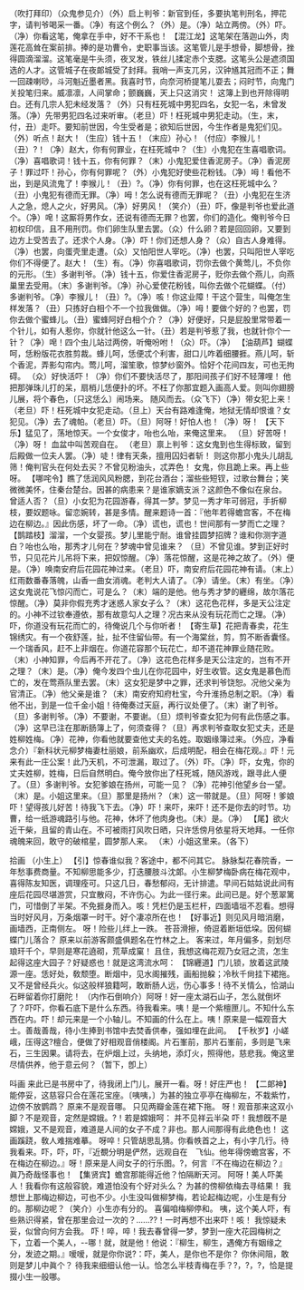 <!-- { "loadSidebar": true } -->
（吹打拜印）（众鬼参见介）（外）启上判爷：新官到任，多要执笔判刑名，押花字，请判爷喝采一番。（净）有这个例么？（外）是。（净）站立两傍。（外）吓。（净）你看这笔，俺拿在手中，好不干系也！
【混江龙】这笔架在落迦山外，肉莲花高耸在案前排。捧的是功曹令，史职事当该。这笔管儿是手想骨，脚想骨，挫得圆滴溜溜。这笔毫是牛头须，夜叉发，铁丝儿揉定赤个支腮。这笔头公是遮须国选的人才。这管城子在夜郞城受了封拜。我哨一声支兀另，汉钟馗其冠而不正；舞一回疎喇唦，斗河魁近墨者黑。我喜时节，向奈河桥提笔儿耍去；闷时节，向鬼门关投笔归来。威凛凛，人间掌命；颤巍巍，天上只这消灾！
这簿上到也开除得明白。还有几宗人犯未经发落？（外）只有枉死城中男犯四名，女犯一名，未曾发落。（净）先带男犯四名过来听审。（老旦）吓！枉死城中男犯走动。（生，末，付，丑）走吓。要知前世因，今生受者是；欲知后世因，今生作者是鬼犯们见。（外）听点！赵大！（生应）钱十五！（末应）孙心！（付应）李猴儿！（丑）?！（净）赵大，你有何罪业，在枉死城中？（生）小鬼犯在生喜唱歌词。（净）喜唱歌词！钱十五，你有何罪？（末）小鬼犯爱住香泥房子。（净）香泥房子！罪过吓！孙心，你有何罪呢？（外）小鬼犯好使些花粉钱。（净）呣！看他不出，到是风流鬼了！李猴儿！（丑）?。（净）你有何罪，也在这枉死城中么？（丑）小鬼犯有德而无罪。（净）呣！怎么说有德而无罪呢？（丑）小鬼犯在生济人之急，熄人之火，好男风。（净）好男风！（笑介）（丑）吓，像是判爷也爱此道个。（净）唣！这厮将男作女，还说有德而无罪？也罢，你们的造化。俺判爷今日初权印信，且不用刑罚。你们卵生队里去罢。（众）什么卵？若是回回卵，又要到边方上受苦去了。还求个人身。（净）吓！你们还想人身？（众）自古人身难得。（净）也罢，向蛋壳里走遭。（众）又怕阳世人宰吃。（净）也罢，只叫阳世人宰吃你们不得便了。赵大！（生）有。（净）你喜唱歌词，罚你去做个黄莺儿，不负你的元形。（生）多谢判爷。（净）钱十五，你爱住香泥房子，贬你去做个燕儿，向燕巢里去受用。（末）多谢判爷。（净）孙心爱使花粉钱，叫你去做个花蝴蝶。（付）多谢判爷。（净）李猴儿！（丑）?。（净）咳！你这业障！干这个营生，叫俺怎生样发落？（丑）只拣好白相个不一个拉我做做。（净）呣！要做个好的？也罢，罚你去做个蜜蜂儿。（丑）蜜蜂阿好白相个介？（净）好便好，只是屁股里常带着一个针儿，如有人惹你，你就针他这么一针。（丑）若是判爷惹了我，也就针你个一针？（净）唣！四个虫儿站过两傍，听俺吩咐！（众）吓。（净）
【油葫芦】蝴蝶呵，恁粉版花衣胜剪裁。蜂儿呵，恁便忒个利害，甜口儿咋着细腰捱。燕儿呵，斩个香泥，弄影勾帘内。莺儿呵，溜笙歌，惊梦纱窗外。恰好个花间四友，可也无拘碍。
（众）好快活吓！（净）你们不要快活尽了，那阳间孩子们好不轻薄哩！
他把那弹珠儿打的呆，扇梢儿恁便扑的坏。不枉了你那宜题入画高人爱。则叫你翅膀儿展，将个春色，〔只这恁么〕闹场来。
随风而去。（众飞下）（净）带女犯上来！（老旦）吓！枉死城中女犯走动。（旦上）天台有路难逢俺，地狱无情却恨谁？女犯见。（净）去了魂帕。（老旦）吓。（旦）阿呀！好怕人也！（净）呀！
【天下乐】猛见了，荡地惊天。一个女俊才，咍也么咍，来俺这里来。
（旦）好苦呀！（净）呀！
血盆中叫苦观自在。
（老旦）禀上判爷：这女鬼到也生得标致，留到后殿做一位夫人罢。（净）唗！律有天条，擅用囚妇者斩！
则这你那小鬼头儿胡乱筛！俺判官头在何处去买？不曾见粉油头，忒弄色！
女鬼，你且跪上来。再上些呀。
【哪咤令】瞧了恁润风风粉腮，到花台酒台；溜些些短钗，过歌台舞台；笑微微美怀，住秦台楚台。因甚的病患来？是谁家嫡支派？这颜色不像似在泉台。
曾适人否？（旦）小女犯为花园游春，得其一梦。梦见一秀才年可弱冠，手折柳枝，要奴题咏。留恋婉转，甚是多情。醒来题诗一首：『他年若得蟾宫客，不在梅边在柳边。』因此伤感，坏了一命。（净）谎也，谎也！世间那有一梦而亡之理？
【鹊踏枝】溜溜，一个女婴孩。梦儿里能宁耐。谁曾挂圆梦招牌？谁和你测字道白？咍也么咍，那秀才儿何在？梦魂中曾见谁来？
（旦）不曾见谁。梦到正好时节，只见花片儿吊将下来，把奴惊醒。（净）落花惊醒，这是花神之故了。（外）便是。（净）唤南安府后花园花神过来。（老旦）吓，南安府后花园花神有请。（末上）红雨数番春落魄，山香一曲女消魂。老判大人请了。（净）请坐。（末）有坐。（净）这女鬼说花飞惊闪而亡，可是么？（末）端的是他。他与秀才梦的纒绵，故尔落花惊醒。（净）莫非你假充秀才迷惑人家女子么？（末）这花色花样，多是天公注定的。小神不过钦奉遵依，那有故意勾人之理？况古来从没有玩花而亡之理。（净）吓，你道没有玩花而亡的，待俺说几个与你听者！
【寄生草】花把青春卖，花生锦绣灾。有一个夜舒莲，扯，扯不住留仙带。有一个海棠丝，剪，剪不断香囊怪。一个瑞香风，赶不上非烟在。你道花容那个玩花亡，却不道花神罪业随花败。
（末）小神知罪，今后再不开花了。（净）这花色花样多是天公注定的，岂有不开之理？（末）是。（净）俺今发四个虫儿在你花园中，好生收管。这女鬼是慕色而亡的，发在莺燕队里去罢。（末）这女犯是梦中之罪，还求判爷饶恕。况他父亲为官清正。（净）他父亲是谁？（末）南安府知府杜宝，今升淮扬总制之职。（净）看他不出，到是一位千金小姐！待俺奏过天庭，再行议处便了。（末）谢了判爷。（旦）多谢判爷。（净）不要谢，不要谢。（旦）烦判爷查女犯为何有此伤感之事。（净）这早已注在那断肠簿上了，何须查得？（旦）再求判爷查取女犯丈夫，还是姓柳姓梅。（净）花神，你看他就要查他丈夫的名姓。取姻缘簿过来。（外应，净看念介）『新科状元柳梦梅妻杜丽娘，前系幽欢，后成明配，相会在梅花观。』吓！元来有此一庄公案！此乃天机，不可泄漏，取过了。（外）吓。（净）吓，女鬼，你的丈夫姓柳，姓梅，日后自然明白。俺今放你出了枉死城，随风游戏，跟寻此人便了。（旦）多谢判爷。女犯爹娘在扬州，可能一见？（净）花神引他望乡台一望。（末）是。小姐这里来。（旦）那里是扬州？（末）这一带就是。（旦）阿呀！爹娘吓！望得孩儿好苦！待我飞下去。（净）吓！来吓，来吓！还不是你去的时节。功曹，给一纸游魂路引与他。花神，休坏了他肉身也。（末）是。（净）
【尾】欲火近干柴，且留的青山在。不可被雨打风吹日晒，只许恁傍月依星将天地拜。一任你魂魄来回，敢守的破棺星，圆梦那人来。
（末）小姐这里来。（各下）
 
拾画
（小生上）
【引】惊春谁似我？客途中，都不问其它。
脉脉梨花春院香，一年愁事费商量。不知柳思能多少，打迭腰肢斗沈郞。小生柳梦梅卧病在梅花观中，喜得陈友知医，调理痊可。只这几日，春愁郁闷，无计排遣。早间石姑姑说此间有座后花园尽堪游赏，只宜散闷，不许伤心。为此一径行来。此间已是。好个葱翠篱门，可惜倒了半架。不免捱身而入。咳！凭栏仍是玉栏杆，四面墙垣不忍看。想得当时好风月，万条烟罩一时干。好个凄凉所在也！
【好事近】则见风月暗消磨，画墙西，正南侧左。
呀！险些儿绊上一跌。
苍苔滑擦，倚逗着断垣低垜。因何蝴蝶门儿落合？
原来以前游客颇盛俱题名在竹林之上。
客来过，年月偏多，刻划尽琅玕千个，早则是寒花遶砌，荒草成窠！
且住，我想这梅花观乃女冠之流，怎生起得这座大园子？好疑惑也！就是这湾流水呵：
【锦纒道】门儿锁，放着这武陵源一座。恁好处，敎颓堕。断烟中，见水阁摧残，画船抛躱；冷秋千尙挂下裙拖。又不是曾经兵火。似这般样狼籍呵，敢断肠人远，伤心事多！待不关情么，恰湖山石畔留着你打磨陀！
（内作石倒响介）阿呀！好一座太湖石山子，怎么就倒坏了？吓吓，你看石底下是什么东西。待我看来。咦！是一个紫檀匣儿。不知什么东西在内。吓！却元来是一个小轴儿。不知画的什么在上。咦！原来是一幅观音大士。善哉善哉，待小生捧到书馆中去焚香供奉，强如埋在此间。
【千秋岁】小嵯峨，压得这?檀合，便做了好相观音俏楼阁。片石峯前，那片石峯前，多则是飞来石，三生因果。请将去，在炉烟上过，头纳地，添灯火，照得他，慈悲我。俺这里尽情供养，他于意云何？（暂下，卽上）
 
呌画
来此已是书房中了，待我闭上门儿，展开一看。呀！好庄严也！
【二郞神】能停妥，这慈容只合在莲花宝座。〔咦咦，〕为甚的独立亭亭在梅柳左，不栽紫竹，边傍不放鹦鹉？
原来不是观音哪。
只见两瓣金莲在裙下拖。
呀！观音那来这双小脚？不是观音，定然是嫦娥。?！若是嫦娥呵：
并不见祥云半朶
吓！我想旣不是嫦娥，又不是观音，难道是人间的女子不成？非也。那人间那得有此绝色也！
这画蹊跷，敎人难揣难摹。
呀啐！只管胡思乱猜。你看帙首之上，有小字几行。待我看来。吓，吓，吓，『近覩分明是俨然，远观自在　飞仙。他年得傍蟾宫客，不在梅边在柳边。』呀！原来是人间女子的行乐图。?，何言『不在梅边在柳边？』眞乃奇哉怪事也！
【集贤宾】蟾宫那能得近他？怕隔断天河。
阿呀！美人吓美人！我看你有这般容貌，难道怕没有个好对头么？
为甚的傍柳依梅去寻结果！
我想世上那梅边柳边，可也不少。小生没叫做柳梦梅，若论起梅边呢，小生是有分的。那柳边呢？（笑介）小生亦有分的。
喜偏咱梅柳停和。
咦，这个美人吓，有些熟识得紧，曾在那里会过一次的？......??！一时再想不出来吓！咳！
我惊疑未妥，似曾向何方会我。
吓！啐，啐！我去春曾得一梦，梦到一座大花园梅树之下，立着一个美人，--哪！就，就是他！他说：『柳生，柳生，遇俺方有姻缘之分，发迹之期。』嗳嗳，就是你你说?：吓，美人，是你也不是你？
你休间阻，敢则是梦儿中眞个？
待我来细细认他一认。恰怎么半枝青梅在手？?，?，?，恰是提掇小生一般哪。
